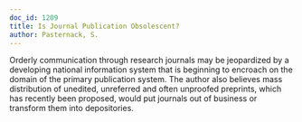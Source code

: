 ```yaml
---
doc_id: 1209
title: Is Journal Publication Obsolescent?
author: Pasternack, S.
---
```


Orderly communication through research journals may be jeopardized by a
developing national information system that is beginning to encroach on the
domain of the primary publication system.  The author also believes mass
distribution of unedited, unreferred and often unproofed preprints, which
has recently been proposed, would put journals out of business or transform
them into depositories.